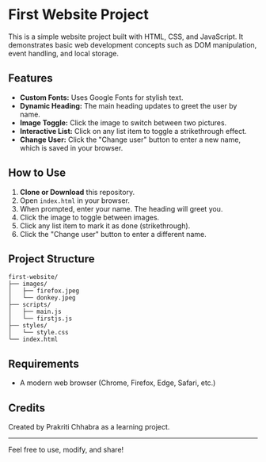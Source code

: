 # First Website Project

This is a simple website project built with HTML, CSS, and JavaScript. It demonstrates basic web development concepts such as DOM manipulation, event handling, and local storage.

## Features

- **Custom Fonts:** Uses Google Fonts for stylish text.
- **Dynamic Heading:** The main heading updates to greet the user by name.
- **Image Toggle:** Click the image to switch between two pictures.
- **Interactive List:** Click on any list item to toggle a strikethrough effect.
- **Change User:** Click the "Change user" button to enter a new name, which is saved in your browser.

## How to Use

1. **Clone or Download** this repository.
2. Open `index.html` in your browser.
3. When prompted, enter your name. The heading will greet you.
4. Click the image to toggle between images.
5. Click any list item to mark it as done (strikethrough).
6. Click the "Change user" button to enter a different name.

## Project Structure

```
first-website/
├── images/
│   ├── firefox.jpeg
│   └── donkey.jpeg
├── scripts/
│   ├── main.js
│   └── firstjs.js
├── styles/
│   └── style.css
└── index.html
```

## Requirements

- A modern web browser (Chrome, Firefox, Edge, Safari, etc.)

## Credits

Created by Prakriti Chhabra as a learning project.

---
Feel free to use, modify, and share!
